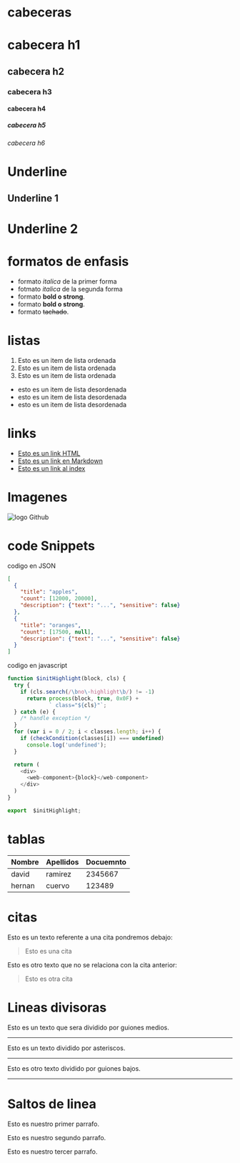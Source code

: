 # cabeceras

# cabecera h1
## cabecera h2
### cabecera h3
#### cabecera h4
##### cabecera h5
###### cabecera h6

# Underline

Underline 1
----------------

Underline 2
===============

# formatos de enfasis 

- formato *italica* de la primer forma
- fotmato _italica_ de la segunda forma
- formato **bold o strong**.
- formato __bold o strong__.
- formato ~~tachado~~.

# listas

1. Esto es un item de lista ordenada
2. Esto es un item de lista ordenada
3. Esto es un item de lista ordenada
- esto es un item de lista desordenada
- esto es un item de lista desordenada
- esto es un item de lista desordenada

# links

- <a href="http://www.google.com">Esto es un link HTML</a>
- [Esto es un link en Markdown](http://www.google.com)
- [Esto es un link al index](index.html)

# Imagenes

![logo Github](https://image.flaticon.com/icons/png/512/37/37318.png)

# code Snippets
codigo en JSON
```JSON
[
  {
    "title": "apples",
    "count": [12000, 20000],
    "description": {"text": "...", "sensitive": false}
  },
  {
    "title": "oranges",
    "count": [17500, null],
    "description": {"text": "...", "sensitive": false}
  }
]
```
codigo en javascript
```javascript
function $initHighlight(block, cls) {
  try {
    if (cls.search(/\bno\-highlight\b/) != -1)
      return process(block, true, 0x0F) +
             ` class="${cls}"`;
  } catch (e) {
    /* handle exception */
  }
  for (var i = 0 / 2; i < classes.length; i++) {
    if (checkCondition(classes[i]) === undefined)
      console.log('undefined');
  }

  return (
    <div>
      <web-component>{block}</web-component>
    </div>
  )
}

export  $initHighlight;
```

# tablas

| Nombre | Apellidos | Docuemnto |
|--------|-----------|-----------|
|david | ramirez | 2345667 |
|hernan | cuervo | 123489 |


# citas

Esto es un texto referente a una cita pondremos debajo:
>Esto es una cita

Esto es otro texto que no se relaciona con la cita anterior:
>Esto es otra cita


# Lineas divisoras 

Esto es un texto que sera dividido por guiones medios.

---
Esto es un texto dividido por asteriscos.

***
Esto es otro texto dividido por guiones bajos.

___


# Saltos de linea

Esto es nuestro primer parrafo.

Esto es nuestro segundo parrafo.

Esto es nuestro tercer parrafo.



